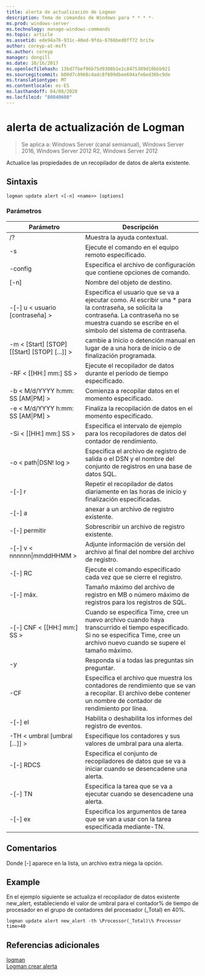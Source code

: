 ```yaml
---
title: alerta de actualización de Logman
description: Tema de comandos de Windows para * * * *-
ms.prod: windows-server
ms.technology: manage-windows-commands
ms.topic: article
ms.assetid: ede94a76-931c-40ed-9fda-6766bed8ff72 britw
author: coreyp-at-msft
ms.author: coreyp
manager: dongill
ms.date: 10/16/2017
ms.openlocfilehash: 13bd7fbef96b75d9308b1e2c8475389d10bbb921
ms.sourcegitcommit: b00d7c8968c4adc8f699dbee694afe6ed36bc9de
ms.translationtype: MT
ms.contentlocale: es-ES
ms.lasthandoff: 04/08/2020
ms.locfileid: "80840608"
---
```

# <a name="logman-update-alert"></a>alerta de actualización de Logman

>Se aplica a: Windows Server (canal semianual), Windows Server 2016, Windows Server 2012 R2, Windows Server 2012

Actualice las propiedades de un recopilador de datos de alerta existente.  

## <a name="syntax"></a>Sintaxis  
```  
logman update alert <[-n] <name>> [options]  
```  
### <a name="parameters"></a>Parámetros  

|                 Parámetro                  |                                                                               Descripción                                                                               |
|--------------------------------------------|-------------------------------------------------------------------------------------------------------------------------------------------------------------------------|
|                     /?                     |                                                                    Muestra la ayuda contextual.                                                                     |
|             -s <computer name>             |                                                          Ejecute el comando en el equipo remoto especificado.                                                          |
|              -config <value>               |                                                         Especifica el archivo de configuración que contiene opciones de comando.                                                         |
|                [-n] <name>                 |                                                                       Nombre del objeto de destino.                                                                        |
|          -[-] u < usuario [contraseña] >           | Especifica el usuario que se va a ejecutar como. Al escribir una \* para la contraseña, se solicita la contraseña. La contraseña no se muestra cuando se escribe en el símbolo del sistema de contraseña. |
| -m < [Start] [STOP] [[Start] [STOP] [...]] > |                                                cambie a Inicio o detención manual en lugar de a una hora de inicio o de finalización programada.                                                 |
|             -RF < [[HH:] mm:] SS >             |                                                        Ejecute el recopilador de datos durante el período de tiempo especificado.                                                         |
|     -b < M/d/YYYY h:mm: SS [AM&#124;PM] >      |                                                              Comienza a recopilar datos en el momento especificado.                                                               |
|     -e < M/d/YYYY h:mm: SS [AM&#124;PM] >      |                                                               Finaliza la recopilación de datos en el momento especificado.                                                                |
|             -Si < [[HH:] mm:] SS >             |                                                 Especifica el intervalo de ejemplo para los recopiladores de datos del contador de rendimiento.                                                  |
|           -o < path&#124;DSN! log >           |                                              Especifica el archivo de registro de salida o el DSN y el nombre del conjunto de registros en una base de datos SQL.                                               |
|                   -[-] r                    |                                                  Repetir el recopilador de datos diariamente en las horas de inicio y finalización especificadas.                                                  |
|                   -[-] a                    |                                                                     anexar a un archivo de registro existente.                                                                     |
|                   -[-] permitir                   |                                                                     Sobrescribir un archivo de registro existente.                                                                     |
|        -[-] v < nnnnnn&#124;mmddHHMM >        |                                                   Adjunte información de versión del archivo al final del nombre del archivo de registro.                                                   |
|               -[-] RC <task>                |                                                         Ejecute el comando especificado cada vez que se cierre el registro.                                                          |
|              -[-] máx. <value>               |                                                 Tamaño máximo del archivo de registro en MB o número máximo de registros para los registros de SQL.                                                  |
|           -[-] CNF < [[HH:] mm:] SS >           |     Cuando se especifica Time, cree un nuevo archivo cuando haya transcurrido el tiempo especificado. Si no se especifica Time, cree un archivo nuevo cuando se supere el tamaño máximo.     |
|                     -y                     |                                                             Responda sí a todas las preguntas sin preguntar.                                                              |
|               -CF <filename>               |                       Especifica el archivo que muestra los contadores de rendimiento que se van a recopilar. El archivo debe contener un nombre de contador de rendimiento por línea.                        |
|                   -[-] el                   |                                                                Habilita o deshabilita los informes del registro de eventos.                                                                 |
|     -TH < umbral [umbral [...]] >      |                                                        Especifique los contadores y sus valores de umbral para una alerta.                                                        |
|              -[-] RDCS <name>               |                                                     Especifica el conjunto de recopiladores de datos que se va a iniciar cuando se desencadene una alerta.                                                      |
|               -[-] TN <task>                |                                                             Especifica la tarea que se va a ejecutar cuando se desencadene una alerta.                                                              |
|            -[-] ex <argument>             |                                               Especifica los argumentos de tarea que se van a usar con la tarea especificada mediante-TN.                                                |

## <a name="remarks"></a>Comentarios  
Donde [-] aparece en la lista, un archivo extra niega la opción.  
## <a name="examples"></a><a name=BKMK_examples></a>Example  
En el ejemplo siguiente se actualiza el recopilador de datos existente new_alert, estableciendo el valor de umbral para el contador% de tiempo de procesador en el grupo de contadores del procesador (_Total) en 40%.  
```  
logman update alert new_alert -th \Processor(_Total)\% Processor time>40  
```  
## <a name="additional-references"></a>Referencias adicionales  
[logman](logman.md)  
[Logman crear alerta](logman-create-alert.md)  
